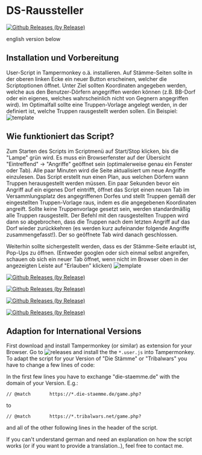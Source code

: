 # DS-Raussteller
[![Github Releases (by Release)](https://img.shields.io/github/downloads/st4bel/ds_raussteller/v0.3.3/total.svg)](https://github.com/st4bel/ds_raussteller/releases/tag/v0.3.3)


english version below

## Installation und Vorbereitung

User-Script in Tampermonkey o.ä. installieren. Auf Stämme-Seiten sollte in der oberen linken Ecke ein neuer Button erscheinen, welcher die Scriptoptionen öffnet. Unter Ziel sollten Koordinaten angegeben werden, welche aus den Benutzer-Dörfern angegriffen werden können (z.B. BB-Dorf oder ein eigenes, welches wahrscheinlich nicht von Gegnern angegriffen wird). Im Optimalfall sollte eine Truppen-Vorlage angelegt werden, in der definiert ist, welche Truppen rausgestellt werden sollen. Ein Beispiel:
![template](static/trooptemplate.png)

## Wie funktioniert das Script?

Zum Starten des Scripts im Scriptmenü auf Start/Stop klicken, bis die "Lampe" grün wird. Es muss ein Browserfenster auf der Übersicht "Eintreffend" -> "Angriffe" geöffnet sein (optimalerweise genau ein Fenster oder Tab). Alle paar Minuten wird die Seite aktualisiert um neue Angriffe einzulesen. Das Script erstellt nun einen Plan, aus welchen Dörfern wann Truppen herausgestellt werden müssen. Ein paar Sekunden bevor ein Angriff auf ein eigenes Dorf eintrifft, öffnet das Script einen neuen Tab im Versammlungsplatz des angegriffenen Dorfes und stellt Truppen gemäß der eingestellten Truppen-Vorlage raus, indem es die angegebenen Koordinaten angreift. Sollte keine Truppenvorlage gesetzt sein, werden standardmäßig alle Truppen rausgestellt. Der Befehl mit den rausgestellten Truppen wird dann so abgebrochen, dass die Truppen nach dem letzten Angriff auf das Dorf wieder zurückkehren (es werden kurz aufeinander folgende Angriffe zusammengefasst!). Der so geöffnete Tab wird danach geschlossen.

Weiterhin sollte sichergestellt werden, dass es der Stämme-Seite erlaubt ist, Pop-Ups zu öffnen. (Entweder googlen oder sich einmal selbst angreifen, schauen ob sich ein neuer Tab öffnet, wenn nicht im Browser oben in der angezeigten Leiste auf "Erlauben" klicken)
![template](static/popup.png)

[![Github Releases (by Release)](https://img.shields.io/github/downloads/st4bel/ds_raussteller/v0.3.1/total.svg)](https://github.com/st4bel/ds_raussteller/releases/tag/v0.3.1)

[![Github Releases (by Release)](https://img.shields.io/github/downloads/st4bel/ds_raussteller/v0.2.2/total.svg)](https://github.com/st4bel/ds_raussteller/releases/tag/v0.2.2)

[![Github Releases (by Release)](https://img.shields.io/github/downloads/st4bel/ds_raussteller/v0.2.1-beta/total.svg)](https://github.com/st4bel/ds_raussteller/releases/tag/v0.2.1-beta)

[![Github Releases (by Release)](https://img.shields.io/github/downloads/st4bel/ds_raussteller/v0.2-beta/total.svg)](https://github.com/st4bel/ds_raussteller/releases/tag/v0.2-beta)

## Adaption for International Versions

First download and install Tampermonkey (or similar) as extension for your Browser. Go to ![releases](https://github.com/st4bel/DS_Raussteller/releases/latest) and install the the `*.user.js` into Tampermonkey. To adapt the script for your Version of "Die Stämme" or "Tribalwars" you have to change a few lines of code:

In the first few lines you have to exchange "die-staemme.de" with the domain of your Version. E.g.:

`// @match       https://*.die-staemme.de/game.php?`

to 

`// @match       https://*.tribalwars.net/game.php?`

and all of the other following lines in the header of the script.

If you can't understand german and need an explanation on how the script works (or if you want to provide a translation..), feel free to contact me. 

